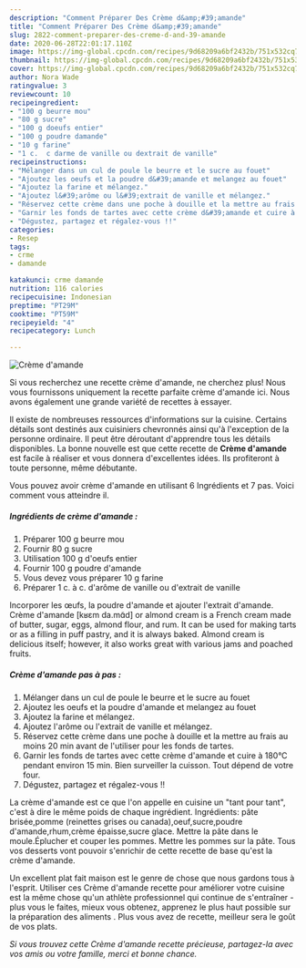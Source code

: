 ```yaml
---
description: "Comment Préparer Des Crème d&amp;#39;amande"
title: "Comment Préparer Des Crème d&amp;#39;amande"
slug: 2822-comment-preparer-des-creme-d-and-39-amande
date: 2020-06-28T22:01:17.110Z
image: https://img-global.cpcdn.com/recipes/9d68209a6bf2432b/751x532cq70/creme-damande-photo-principale-de-la-recette.jpg
thumbnail: https://img-global.cpcdn.com/recipes/9d68209a6bf2432b/751x532cq70/creme-damande-photo-principale-de-la-recette.jpg
cover: https://img-global.cpcdn.com/recipes/9d68209a6bf2432b/751x532cq70/creme-damande-photo-principale-de-la-recette.jpg
author: Nora Wade
ratingvalue: 3
reviewcount: 10
recipeingredient:
- "100 g beurre mou"
- "80 g sucre"
- "100 g doeufs entier"
- "100 g poudre damande"
- "10 g farine"
- "1 c.  c darme de vanille ou dextrait de vanille"
recipeinstructions:
- "Mélanger dans un cul de poule le beurre et le sucre au fouet"
- "Ajoutez les oeufs et la poudre d&#39;amande et melangez au fouet"
- "Ajoutez la farine et mélangez."
- "Ajoutez l&#39;arôme ou l&#39;extrait de vanille et mélangez."
- "Réservez cette crème dans une poche à douille et la mettre au frais au moins 20 min avant de l&#39;utiliser pour les fonds de tartes."
- "Garnir les fonds de tartes avec cette crème d&#39;amande et cuire à 180°C pendant environ 15 min. Bien surveiller la cuisson. Tout dépend de votre four."
- "Dégustez, partagez et régalez-vous !!"
categories:
- Resep
tags:
- crme
- damande

katakunci: crme damande 
nutrition: 116 calories
recipecuisine: Indonesian
preptime: "PT29M"
cooktime: "PT59M"
recipeyield: "4"
recipecategory: Lunch

---
```



![Crème d&#39;amande](https://img-global.cpcdn.com/recipes/9d68209a6bf2432b/751x532cq70/creme-damande-photo-principale-de-la-recette.jpg)

Si vous recherchez une recette crème d&#39;amande, ne cherchez plus! Nous vous fournissons uniquement la recette parfaite crème d&#39;amande ici. Nous avons également une grande variété de recettes à essayer.

Il existe de nombreuses ressources d'informations sur la cuisine. Certains détails sont destinés aux cuisiniers chevronnés ainsi qu'à l'exception de la personne ordinaire. Il peut être déroutant d'apprendre tous les détails disponibles. La bonne nouvelle est que cette recette de <strong> Crème d&#39;amande </strong> est facile à réaliser et vous donnera d'excellentes idées. Ils profiteront à toute personne, même débutante.

<!--inarticleads1-->

Vous pouvez avoir crème d&#39;amande en utilisant 6 Ingrédients et 7 pas. Voici comment vous atteindre il.

##### Ingrédients de crème d&#39;amande :

1. Préparer 100 g beurre mou
1. Fournir 80 g sucre
1. Utilisation 100 g d&#39;oeufs entier
1. Fournir 100 g poudre d&#39;amande
1. Vous devez vous préparer 10 g farine
1. Préparer 1 c. à c. d&#39;arôme de vanille ou d&#39;extrait de vanille


Incorporer les œufs, la poudre d&#39;amande et ajouter l&#39;extrait d&#39;amande. Crème d&#39;amande [kʁɛm da.mɑ̃d] or almond cream is a French cream made of butter, sugar, eggs, almond flour, and rum. It can be used for making tarts or as a filling in puff pastry, and it is always baked. Almond cream is delicious itself; however, it also works great with various jams and poached fruits. 

<!--inarticleads2-->

##### Crème d&#39;amande pas à pas :

1. Mélanger dans un cul de poule le beurre et le sucre au fouet
1. Ajoutez les oeufs et la poudre d&#39;amande et melangez au fouet
1. Ajoutez la farine et mélangez.
1. Ajoutez l&#39;arôme ou l&#39;extrait de vanille et mélangez.
1. Réservez cette crème dans une poche à douille et la mettre au frais au moins 20 min avant de l&#39;utiliser pour les fonds de tartes.
1. Garnir les fonds de tartes avec cette crème d&#39;amande et cuire à 180°C pendant environ 15 min. Bien surveiller la cuisson. Tout dépend de votre four.
1. Dégustez, partagez et régalez-vous !!


La crème d&#39;amande est ce que l&#39;on appelle en cuisine un &#34;tant pour tant&#34;, c&#39;est à dire le même poids de chaque ingrédient. Ingrédients: pâte brisée,pomme (reinettes grises ou canada),oeuf,sucre,poudre d&#39;amande,rhum,crème épaisse,sucre glace. Mettre la pâte dans le moule.Éplucher et couper les pommes. Mettre les pommes sur la pâte. Tous vos desserts vont pouvoir s&#39;enrichir de cette recette de base qu&#39;est la crème d&#39;amande. 

<!--inarticleads1-->

<p>
Un excellent plat fait maison est le genre de chose que nous gardons tous à l'esprit. Utiliser ces Crème d&#39;amande recette pour améliorer votre cuisine est la même chose qu'un athlète professionnel qui continue de s'entraîner - plus vous le faites, mieux vous obtenez, apprenez le plus haut possible sur la préparation des aliments . Plus vous avez de recette, meilleur sera le goût de vos plats.
</p>

<p>
<i>Si vous trouvez cette Crème d&#39;amande recette précieuse, partagez-la avec vos amis ou votre famille, merci et bonne chance.</i>
</p>
